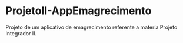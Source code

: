 # ProjetoII-AppEmagrecimento
Projeto de um aplicativo de emagrecimento referente a materia Projeto Integrador II.
